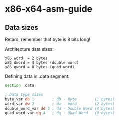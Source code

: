 # x86-x64-asm-guide

## Data sizes

Retard, remember that byte is 8 bits long!

Architecture data sizes:  
```
x86 word  = 2 bytes
x86 dword = 4 bytes (double word)
x86 qword = 8 bytes (quad word)
```

Defining data in .data segment:  
``` asm
section .data

; Data type sizes
byte_var db 1        ; db - Byte        (1 bytes)
word_var dw 2        ; dw - Word        (2 bytes)
double_word_var dd 3 ; dd - Double Word (4 bytes)
quad_word_var dq 4   ; dq - Quad Word   (8 bytes)
```